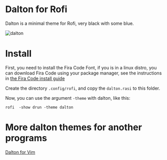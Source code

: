 # Dalton for Rofi

Dalton is a minimal theme for Rofi, very black with some blue.

![dalton](assets/dalton.png)

# Install

First, you need to install the Fira Code Font, if you is in a linux distro, you can download Fira Code using your package manager, see the instructions in [the Fira Code install guide](https://github.com/tonsky/FiraCode/wiki/Linux-instructions)

Create the directory `.config/rofi`, and copy the `dalton.rasi` to this folder.

Now, you can use the argument `-theme` with dalton, like this:

`rofi  -show drun -theme dalton`

# More dalton themes for another programs

[Dalton for Vim](https://github.com/edersonferreira/dalton-vim)
